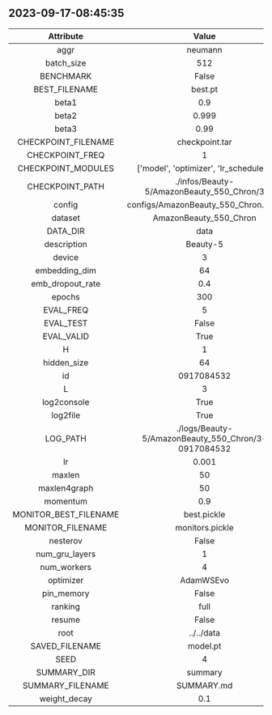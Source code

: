 
## 2023-09-17-08:45:35 


|  Attribute   |   Value   |
| :-------------: | :-----------: |
|  aggr  |   neumann    |
|  batch_size  |   512    |
|  BENCHMARK  |   False    |
|  BEST_FILENAME  |   best.pt    |
|  beta1  |   0.9    |
|  beta2  |   0.999    |
|  beta3  |   0.99    |
|  CHECKPOINT_FILENAME  |   checkpoint.tar    |
|  CHECKPOINT_FREQ  |   1    |
|  CHECKPOINT_MODULES  |   ['model', 'optimizer', 'lr_scheduler']    |
|  CHECKPOINT_PATH  |   ./infos/Beauty-5/AmazonBeauty_550_Chron/3    |
|  config  |   configs/AmazonBeauty_550_Chron.yaml    |
|  dataset  |   AmazonBeauty_550_Chron    |
|  DATA_DIR  |   data    |
|  description  |   Beauty-5    |
|  device  |   3    |
|  embedding_dim  |   64    |
|  emb_dropout_rate  |   0.4    |
|  epochs  |   300    |
|  EVAL_FREQ  |   5    |
|  EVAL_TEST  |   False    |
|  EVAL_VALID  |   True    |
|  H  |   1    |
|  hidden_size  |   64    |
|  id  |   0917084532    |
|  L  |   3    |
|  log2console  |   True    |
|  log2file  |   True    |
|  LOG_PATH  |   ./logs/Beauty-5/AmazonBeauty_550_Chron/3-0917084532    |
|  lr  |   0.001    |
|  maxlen  |   50    |
|  maxlen4graph  |   50    |
|  momentum  |   0.9    |
|  MONITOR_BEST_FILENAME  |   best.pickle    |
|  MONITOR_FILENAME  |   monitors.pickle    |
|  nesterov  |   False    |
|  num_gru_layers  |   1    |
|  num_workers  |   4    |
|  optimizer  |   AdamWSEvo    |
|  pin_memory  |   False    |
|  ranking  |   full    |
|  resume  |   False    |
|  root  |   ../../data    |
|  SAVED_FILENAME  |   model.pt    |
|  SEED  |   4    |
|  SUMMARY_DIR  |   summary    |
|  SUMMARY_FILENAME  |   SUMMARY.md    |
|  weight_decay  |   0.1    |

